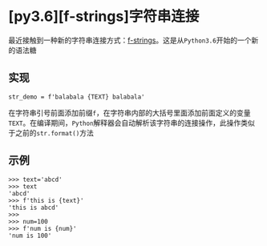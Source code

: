 
# [py3.6][f-strings]字符串连接

最近接触到一种新的字符串连接方式：[f-strings](https://www.python.org/dev/peps/pep-0498/#how-to-denote-f-strings)。这是从`Python3.6`开始的一个新的语法糖

## 实现

```
str_demo = f'balabala {TEXT} balabala'
```

在字符串引号前面添加前缀`f`，在字符串内部的大括号里面添加前面定义的变量`TEXT`。在编译期间，`Python`解释器会自动解析该字符串的连接操作，此操作类似于之前的`str.format()`方法

## 示例

```
>>> text='abcd'
>>> text
'abcd'
>>> f'this is {text}'
'this is abcd'
>>> 
>>> num=100
>>> f'num is {num}'
'num is 100'
```